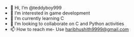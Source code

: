 - 👋 Hi, I’m @teddyboy999
- 👀 I’m interested in game development
- 🌱 I’m currently learning C
- 💞️ I’m looking to collaborate on C and Python activities
- 📫 How to reach me- Use haribhushith9999@gmail.com 

<!---
teddyboy999/teddyboy999 is a ✨ special ✨ repository because its `README.md` (this file) appears on your GitHub profile.
You can click the Preview link to take a look at your changes.
--->

